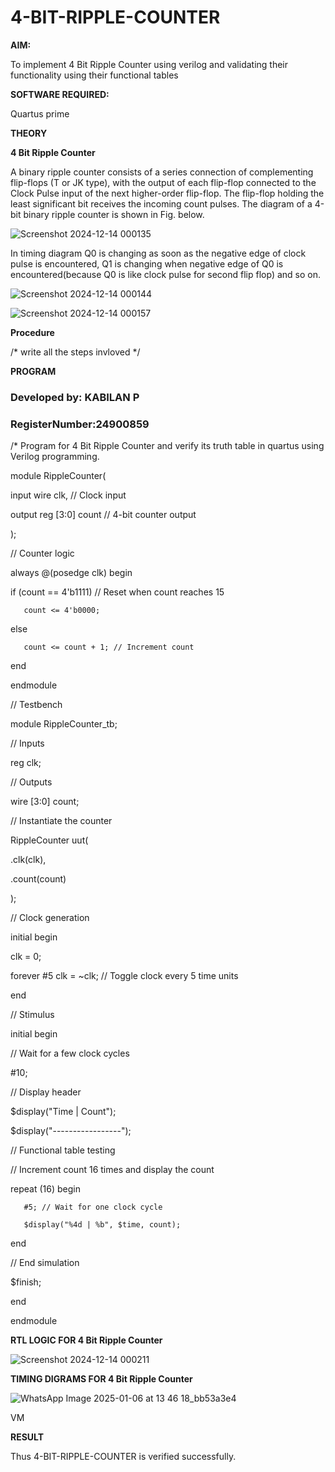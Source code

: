 # 4-BIT-RIPPLE-COUNTER

**AIM:**

To implement  4 Bit Ripple Counter using verilog and validating their functionality using their functional tables

**SOFTWARE REQUIRED:**

Quartus prime

**THEORY**

**4 Bit Ripple Counter**

A binary ripple counter consists of a series connection of complementing flip-flops (T or JK type), with the output of each flip-flop connected to the Clock Pulse input of the next higher-order flip-flop. The flip-flop holding the least significant bit receives the incoming count pulses. The diagram of a 4-bit binary ripple counter is shown in Fig. below.

![Screenshot 2024-12-14 000135](https://github.com/user-attachments/assets/dbb131ec-cb31-45c9-88ac-faaebdc67f24)

In timing diagram Q0 is changing as soon as the negative edge of clock pulse is encountered, Q1 is changing when negative edge of Q0 is encountered(because Q0 is like clock pulse for second flip flop) and so on.

![Screenshot 2024-12-14 000144](https://github.com/user-attachments/assets/39599268-d956-43f3-b7d8-6035e5871340)

![Screenshot 2024-12-14 000157](https://github.com/user-attachments/assets/593df924-e20a-496b-871b-78dd91a94807)

**Procedure**

/* write all the steps invloved */

**PROGRAM**
### Developed by: KABILAN P
### RegisterNumber:24900859
/* Program for 4 Bit Ripple Counter and verify its truth table in quartus using Verilog programming.

 module RippleCounter(
   
   input wire clk,  // Clock input
   
   output reg [3:0] count // 4-bit counter output

);


// Counter logic

always @(posedge clk) begin

   if (count == 4'b1111) // Reset when count reaches 15
   
       count <= 4'b0000;

  else
      
       count <= count + 1; // Increment count

end

endmodule

// Testbench

module RippleCounter_tb;

// Inputs

reg clk;

// Outputs

wire [3:0] count;

// Instantiate the counter

RippleCounter uut(

   .clk(clk),
  
   .count(count)

);

// Clock generation

initial begin
   
   clk = 0;
   
   forever #5 clk = ~clk; // Toggle clock every 5 time units

end

// Stimulus

initial begin
   
   // Wait for a few clock cycles
  
   #10;   
   
   // Display header
   
   $display("Time | Count");
   
   $display("-----------------");

   // Functional table testing
   
   // Increment count 16 times and display the count
   
   repeat (16) begin
       
       #5; // Wait for one clock cycle
       
       $display("%4d | %b", $time, count);
   
   end
  
   // End simulation
  
   $finish;

end

endmodule

**RTL LOGIC FOR 4 Bit Ripple Counter**

![Screenshot 2024-12-14 000211](https://github.com/user-attachments/assets/cefa0761-4baa-4153-a8e2-ec319ff175f4)


**TIMING DIGRAMS FOR 4 Bit Ripple Counter**

![WhatsApp Image 2025-01-06 at 13 46 18_bb53a3e4](https://github.com/user-attachments/assets/c2d8ac51-58b4-4e15-af0e-94d0e8ccf946)



VM


**RESULT**

 Thus 4-BIT-RIPPLE-COUNTER is verified successfully.
